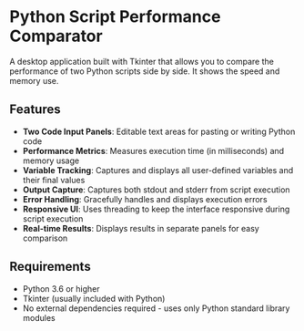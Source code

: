 # Python Script Performance Comparator

A desktop application built with Tkinter that allows you to compare the performance of two Python scripts side by side. It shows the speed and memory use.

## Features

- **Two Code Input Panels**: Editable text areas for pasting or writing Python code
- **Performance Metrics**: Measures execution time (in milliseconds) and memory usage
- **Variable Tracking**: Captures and displays all user-defined variables and their final values
- **Output Capture**: Captures both stdout and stderr from script execution
- **Error Handling**: Gracefully handles and displays execution errors
- **Responsive UI**: Uses threading to keep the interface responsive during script execution
- **Real-time Results**: Displays results in separate panels for easy comparison

## Requirements

- Python 3.6 or higher
- Tkinter (usually included with Python)
- No external dependencies required - uses only Python standard library modules